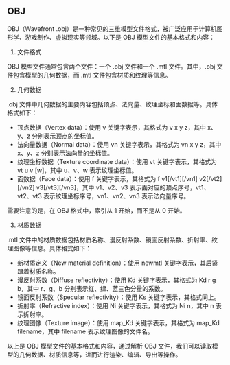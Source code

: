 ## OBJ

OBJ（Wavefront .obj）是一种常见的三维模型文件格式，被广泛应用于计算机图形学、游戏制作、虚拟现实等领域。以下是 OBJ 模型文件的基本格式和内容：

1. 文件格式

OBJ 模型文件通常包含两个文件：一个 .obj 文件和一个 .mtl 文件。其中，.obj 文件包含模型的几何数据，而 .mtl 文件包含材质和纹理等信息。

2. 几何数据

.obj 文件中几何数据的主要内容包括顶点、法向量、纹理坐标和面数据等。具体格式如下：

- 顶点数据（Vertex data）：使用 v 关键字表示，其格式为 v x y z，其中 x、y、z 分别表示顶点的坐标值。
- 法向量数据（Normal data）：使用 vn 关键字表示，其格式为 vn x y z，其中 x、y、z 分别表示法向量的坐标值。
- 纹理坐标数据（Texture coordinate data）：使用 vt 关键字表示，其格式为 vt u v [w]，其中 u、v、w 表示纹理坐标值。
- 面数据（Face data）：使用 f 关键字表示，其格式为 f v1[/vt1][/vn1] v2[/vt2][/vn2] v3[/vt3][/vn3]，其中 v1、v2、v3 表示面对应的顶点序号，vt1、vt2、vt3 表示纹理坐标序号，vn1、vn2、vn3 表示法向量序号。

需要注意的是，在 OBJ 格式中，索引从 1 开始，而不是从 0 开始。

3. 材质数据

.mtl 文件中的材质数据包括材质名称、漫反射系数、镜面反射系数、折射率、纹理图像等信息。具体格式如下：

- 新材质定义（New material definition）：使用 newmtl 关键字表示，其后紧跟着材质名称。
- 漫反射系数（Diffuse reflectivity）：使用 Kd 关键字表示，其格式为 Kd r g b，其中 r、g、b 分别表示红、绿、蓝三色分量的系数。
- 镜面反射系数（Specular reflectivity）：使用 Ks 关键字表示，其格式同上。
- 折射率（Refractive index）：使用 Ni 关键字表示，其格式为 Ni n，其中 n 表示折射率。
- 纹理图像（Texture image）：使用 map_Kd 关键字表示，其格式为 map_Kd filename，其中 filename 表示纹理图像的文件名。

以上是 OBJ 模型文件的基本格式和内容，通过解析 OBJ 文件，我们可以读取模型的几何数据、材质信息等，进而进行渲染、编辑、导出等操作。